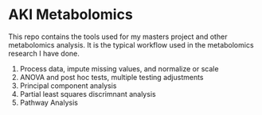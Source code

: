 # AKI Metabolomics

This repo contains the tools used for my masters project and other metabolomics analysis. It is the typical workflow used in the metabolomics research I have done. 

1. Process data, impute missing values, and normalize or scale
2. ANOVA and post hoc tests, multiple testing adjustments
3. Principal component analysis
4. Partial least squares discrimnant analysis
5. Pathway Analysis